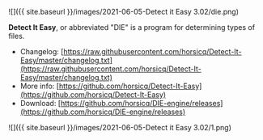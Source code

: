 ![]({{ site.baseurl }}/images/2021-06-05-Detect it Easy 3.02/die.png)

**Detect It Easy**, or abbreviated "DIE" is a program for determining types of files.

- Changelog: [https://raw.githubusercontent.com/horsicq/Detect-It-Easy/master/changelog.txt](https://raw.githubusercontent.com/horsicq/Detect-It-Easy/master/changelog.txt)
- More info: [https://github.com/horsicq/Detect-It-Easy](https://github.com/horsicq/Detect-It-Easy)
- Download: [https://github.com/horsicq/DIE-engine/releases](https://github.com/horsicq/DIE-engine/releases)

![]({{ site.baseurl }}/images/2021-06-05-Detect it Easy 3.02/1.png)
